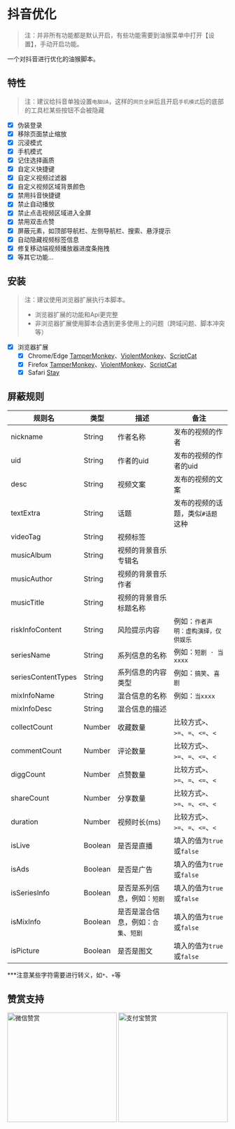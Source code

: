 # 抖音优化

> 注：并非所有功能都是默认开启，有些功能需要到油猴菜单中打开【设置】，手动开启功能。
>

一个对抖音进行优化的油猴脚本。

## 特性

> 注：建议给抖音单独设置`电脑UA`，这样的`网页全屏`后且开启`手机模式`后的底部的工具栏某些按钮不会被隐藏
>

- [x] 伪装登录
- [x] 移除页面禁止缩放
- [x] 沉浸模式
- [x] 手机模式
- [x] 记住选择画质
- [x] 自定义快捷键
- [x] 自定义视频过滤器
- [x] 自定义视频区域背景颜色
- [x] 禁用抖音快捷键
- [x] 禁止自动播放
- [x] 禁止点击视频区域进入全屏
- [x] 禁用双击点赞
- [x] 屏蔽元素，如顶部导航栏、左侧导航栏、搜索、悬浮提示
- [x] 自动隐藏视频标签信息
- [x] 修复移动端视频播放器进度条拖拽
- [x] 等其它功能...

## 安装

> 注：建议使用浏览器扩展执行本脚本。
>
> - 浏览器扩展的功能和Api更完整
> - 非浏览器扩展使用脚本会遇到更多使用上的问题（跨域问题、脚本冲突等）
>

- [x] 浏览器扩展
  - [x] Chrome/Edge [TamperMonkey](https://microsoftedge.microsoft.com/addons/detail/%E7%AF%A1%E6%94%B9%E7%8C%B4/iikmkjmpaadaobahmlepeloendndfphd?hl=zh-CN)、[ViolentMonkey](https://microsoftedge.microsoft.com/addons/detail/%E6%9A%B4%E5%8A%9B%E7%8C%B4/eeagobfjdenkkddmbclomhiblgggliao?hl=zh-CN)、[ScriptCat](https://microsoftedge.microsoft.com/addons/detail/%E8%84%9A%E6%9C%AC%E7%8C%AB/liilgpjgabokdklappibcjfablkpcekh?hl=zh-CN)
  - [x] Firefox [TamperMonkey](https://addons.mozilla.org/zh-CN/firefox/addon/tampermonkey/)、[ViolentMonkey](https://addons.mozilla.org/zh-CN/firefox/addon/violentmonkey/)、[ScriptCat](https://addons.mozilla.org/zh-CN/firefox/addon/scriptcat/)
  - [x] Safari [Stay](https://apps.apple.com/cn/app/stay-for-safari-%E6%B5%8F%E8%A7%88%E5%99%A8%E4%BC%B4%E4%BE%A3/id1591620171)

## 屏蔽规则

| 规则名             | 类型    | 描述                                 | 备注                                 |
| ------------------ | ------- | ------------------------------------ | ------------------------------------ |
| nickname           | String  | 作者名称                             | 发布的视频的作者                     |
| uid                | String  | 作者的uid                            | 发布的视频的作者的uid                |
| desc               | String  | 视频文案                             | 发布的视频的文案                     |
| textExtra          | String  | 话题                                 | 发布的视频的话题，类似`#话题`这种    |
| videoTag           | String  | 视频标签                             |                                      |
| musicAlbum         | String  | 视频的背景音乐专辑名                 |                                      |
| musicAuthor        | String  | 视频的背景音乐作者                   |                                      |
| musicTitle         | String  | 视频的背景音乐标题名称               |                                      |
| riskInfoContent    | String  | 风险提示内容                         | 例如：`作者声明：虚构演绎，仅供娱乐` |
| seriesName         | String  | 系列信息的名称                       | 例如：`短剧 · 当xxxx`                |
| seriesContentTypes | String  | 系列信息的内容类型                   | 例如：`搞笑`、`喜剧`                 |
| mixInfoName        | String  | 混合信息的名称                       | 例如：`当xxxx`                       |
| mixInfoDesc        | String  | 混合信息的描述                       |                                      |
| collectCount       | Number  | 收藏数量                             | 比较方式`>`、`>=`、`=`、`<=`、`<`    |
| commentCount       | Number  | 评论数量                             | 比较方式`>`、`>=`、`=`、`<=`、`<`    |
| diggCount          | Number  | 点赞数量                             | 比较方式`>`、`>=`、`=`、`<=`、`<`    |
| shareCount         | Number  | 分享数量                             | 比较方式`>`、`>=`、`=`、`<=`、`<`    |
| duration           | Number  | 视频时长(ms)                         | 比较方式`>`、`>=`、`=`、`<=`、`<`    |
| isLive             | Boolean | 是否是直播                           | 填入的值为`true`或`false`            |
| isAds              | Boolean | 是否是广告                           | 填入的值为`true`或`false`            |
| isSeriesInfo       | Boolean | 是否是系列信息，例如：`短剧`         | 填入的值为`true`或`false`            |
| isMixInfo          | Boolean | 是否是混合信息，例如：`合集`、`短剧` | 填入的值为`true`或`false`            |
| isPicture          | Boolean | 是否是图文                           | 填入的值为`true`或`false`            |

***注意某些字符需要进行转义，如`*`、`+`等

## 赞赏支持

<img src="https://fastly.jsdelivr.net/gh/WhiteSevs/TamperMonkeyScript/asset/img/wx_zsm.png" alt="微信赞赏" width="250" height="250">
<img src="https://fastly.jsdelivr.net/gh/WhiteSevs/TamperMonkeyScript/asset/img/zfb_skm.png" alt="支付宝赞赏" width="250" height="250">
